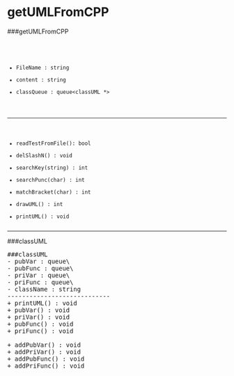 getUMLFromCPP
=============

###getUMLFromCPP
<code><pre>
- FileName : string
- content : string
- classQueue : queue\<classUML *\>
---------------------------------
+ readTestFromFile(): bool
+ delSlashN() : void
+ searchKey(string) : int
+ searchPunc(char) : int
+ matchBracket(char) : int
+ drawUML() : int
+ printUML() : void
</pre></code>

---

###classUML
<pre>
###classUML
- pubVar : queue\<string\>
- pubFunc : queue\<string\>
- priVar : queue\<string\>
- priFunc : queue\<string\>
- className : string
----------------------------
+ printUML() : void
+ pubVar() : void
+ priVar() : void
+ pubFunc() : void
+ priFunc() : void

+ addPubVar() : void
+ addPriVar() : void
+ addPubFunc() : void
+ addPriFunc() : void
</pre>
